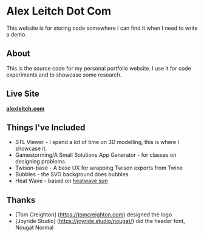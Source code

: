 # Alex Leitch Dot Com

This website is for storing code somewhere I can find it when I need to write a demo.

## About

This is the source code for my personal portfolio website.
I use it for code experiments and to showcase some research.

## Live Site

**[alexleitch.com](http://alexleitch.com)**

## Things I've Included

- STL Viewer - I spend a lot of time on 3D modelling, this is where I showcase it.
- Gamestorming/A Small Solutions App Generator - for classes on designing problems.
- Twison-base - A base UX for wrapping Twison exports from Twine
- Bubbles - the SVG background does bubbles
- Heat Wave - based on [heatwave sun](https://codepen.io/chriskirknielsen/pen/jONvJNX)

## Thanks
- [Tom Creighton] (https://tomcreighton.com) designed the logo
- [Joyride Studio] (https://joyride.studio/nougat/) did the header font, Nougat Normal 